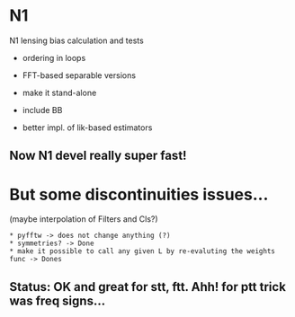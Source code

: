 # N1
N1 lensing bias calculation and tests


* ordering in loops

* FFT-based separable versions

* make it stand-alone

* include BB

* better impl. of lik-based estimators



## Now N1 devel really super fast!
# But some discontinuities issues...
(maybe interpolation of Filters and Cls?)

    * pyfftw -> does not change anything (?)
    * symmetries? -> Done
    * make it possible to call any given L by re-evaluting the weights func -> Dones
## Status: OK and great for stt, ftt. Ahh! for ptt trick was freq signs...

